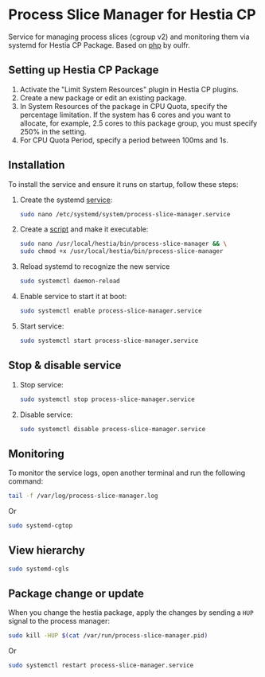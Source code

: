 # Process Slice Manager for Hestia CP

Service for managing process slices (cgroup v2) and monitoring them via systemd for Hestia CP Package.
Based on [php](https://github.com/oulfr/php/) by oulfr.

## Setting up Hestia CP Package

1. Activate the "Limit System Resources" plugin in Hestia CP plugins.
2. Create a new package or edit an existing package.
3. In System Resources of the package in CPU Quota, specify the percentage limitation. If the system has 6 cores and you want to allocate, for example, 2.5 cores to this package group, you must specify 250% in the setting.
4. For CPU Quota Period, specify a period between 100ms and 1s.

## Installation

To install the service and ensure it runs on startup, follow these steps:

1. Create the systemd <a href="https://raw.githubusercontent.com/webstudiobond/hestiacp-psm/refs/heads/main/etc/systemd/system/process-slice-manager.service" target="_blank">service</a>:
    ```bash
    sudo nano /etc/systemd/system/process-slice-manager.service
    ```

2. Create a <a href="https://raw.githubusercontent.com/webstudiobond/hestiacp-psm/refs/heads/main/usr/local/hestia/bin/process-slice-manager" target="_blank">script</a> and make it executable:
    ```bash
    sudo nano /usr/local/hestia/bin/process-slice-manager && \
    sudo chmod +x /usr/local/hestia/bin/process-slice-manager
    ```
3. Reload systemd to recognize the new service
   ```bash
   sudo systemctl daemon-reload
   ```
4. Enable service to start it at boot:
    ```bash
    sudo systemctl enable process-slice-manager.service
    ```
5. Start service:
   ```bash
   sudo systemctl start process-slice-manager.service
   ```

## Stop & disable service

1. Stop service:
   ```bash
   sudo systemctl stop process-slice-manager.service
   ```
2. Disable service:
   ```bash
   sudo systemctl disable process-slice-manager.service
   ```

## Monitoring

To monitor the service logs, open another terminal and run the following command:
```bash
tail -f /var/log/process-slice-manager.log
```

Or
```bash
sudo systemd-cgtop
```

## View hierarchy

```bash
sudo systemd-cgls
```

## Package change or update

When you change the hestia package, apply the changes by sending a `HUP` signal to the process manager:
```bash
sudo kill -HUP $(cat /var/run/process-slice-manager.pid)
 ```

Or
```bash
sudo systemctl restart process-slice-manager.service
```
